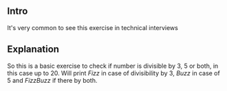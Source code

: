 ## Intro ##
It's very common to see this exercise in technical interviews 

## Explanation ##
So this is a basic exercise to check if number is divisible by 3, 5 or both, in this case up to 20.
Will print *Fizz* in case of divisibility by 3, *Buzz* in case of 5 and *FizzBuzz* if there by both.

